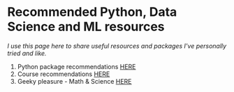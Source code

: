 # Recommended Python, Data Science and ML resources
*I use this page here to share useful resources and packages I've personally tried and like.*

1. Python package recommendations [HERE](Python_packages.md)
2. Course recommendations [HERE](Course_recommendations.md)
3. Geeky pleasure - Math & Science [HERE](Math_and_science.md)

